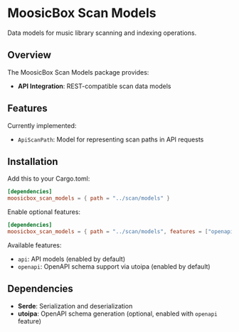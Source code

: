 # MoosicBox Scan Models

Data models for music library scanning and indexing operations.

## Overview

The MoosicBox Scan Models package provides:

- **API Integration**: REST-compatible scan data models

## Features

Currently implemented:

- `ApiScanPath`: Model for representing scan paths in API requests

## Installation

Add this to your Cargo.toml:

```toml
[dependencies]
moosicbox_scan_models = { path = "../scan/models" }
```

Enable optional features:

```toml
[dependencies]
moosicbox_scan_models = { path = "../scan/models", features = ["openapi"] }
```

Available features:

- `api`: API models (enabled by default)
- `openapi`: OpenAPI schema support via utoipa (enabled by default)

## Dependencies

- **Serde**: Serialization and deserialization
- **utoipa**: OpenAPI schema generation (optional, enabled with `openapi` feature)
